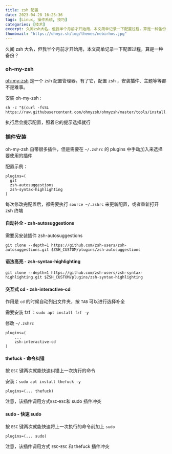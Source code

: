 ```yaml
---
title: zsh 配置
date: 2023-04-28 16:25:36
tags: [Linux, 操作系统, 技巧]
categories: [技术]
excerpt: 久闻zsh大名，但我半个月前才开始用，本文简单记录一下配置过程，算是一种备份？
thumbnail: "https://ohmyz.sh/img/themes/nebirhos.jpg"
---
```


久闻 zsh 大名，但我半个月前才开始用，本文简单记录一下配置过程，算是一种备份？

### oh-my-zsh

[oh-my-zsh](https://ohmyz.sh/) 是一个 zsh 配置管理器。有了它，配置 zsh ，安装插件、主题等等都不是难事。

安装 oh-my-zsh :

```shell
sh -c "$(curl -fsSL https://raw.githubusercontent.com/ohmyzsh/ohmyzsh/master/tools/install.sh)"
```

执行后会提示配置，照着它的提示选择就行

### 插件安装

oh-my-zsh 自带很多插件，但是需要在 `~/.zshrc` 的 plugins 中手动加入来选择要使用的插件

配置示例：

```
plugins=(
  git
  zsh-autosuggestions
  zsh-syntax-highlighting
)
```
每次修改完配置后，都需要执行 `source ~/.zshrc` 来更新配置，或者重新打开 zsh 终端

#### 自动补全 - zsh-autosuggestions

需要另安装插件 zsh-autosuggestions

```shell
git clone --depth=1 https://github.com/zsh-users/zsh-autosuggestions.git $ZSH_CUSTOM/plugins/zsh-autosuggestions
```

#### 语法高亮 - zsh-syntax-highlighting

```shell
git clone --depth=1 https://github.com/zsh-users/zsh-syntax-highlighting.git $ZSH_CUSTOM/plugins/zsh-syntax-highlighting
```

#### 交互式 cd - zsh-interactive-cd

作用是 `cd` 的时候自动列出文件夹，按 `TAB` 可以进行选择补全

需要安装 fzf ：`sudo apt install fzf -y`

修改 `~/.zshrc`

```
plugins=(
	...
	zsh-interactive-cd
)
```

#### thefuck - 命令纠错

按 `ESC` 键两次就能快速纠错上一次执行的命令

安装：`sudo apt install thefuck -y`

`plugins=(... thefuck)`

注意，该插件调用方式`ESC`-`ESC`和 sudo 插件冲突

#### sudo - 快速 sudo

按 `ESC` 键两次就能快速将上一次执行的命令前加上 `sudo`

`plugins=(... sudo)`

注意，该插件调用方式 `ESC`-`ESC` 和 thefuck 插件冲突
